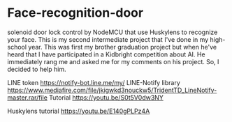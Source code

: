 # Face-recognition-door
solenoid door lock control by NodeMCU that use Huskylens to recognize your face.
This is my second intermediate project that I've done in my high-school year. This was first my brother graduation project but when he've heard that
I have participated in a Kidbright competition about AI. He immediately rang me and asked me for my comments on his project. So, I decided to help him.

LINE token https://notify-bot.line.me/my/
LINE-Notify library https://www.mediafire.com/file/jkigwkd3nouckw5/TridentTD_LineNotify-master.rar/file
Tutorial https://youtu.be/S0t5V0dw3NY

Huskylens tutorial https://youtu.be/E140gPLPz4A
